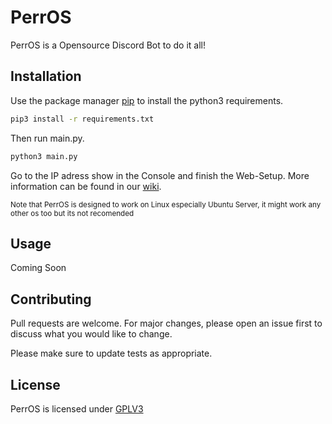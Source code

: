 # PerrOS
PerrOS is a Opensource Discord Bot to do it all!


## Installation

Use the package manager [pip](https://pip.pypa.io/en/stable/) to install the python3 requirements.

```bash
pip3 install -r requirements.txt
```
Then run main.py.
```bash
python3 main.py
```
Go to the IP adress show in the Console and finish the Web-Setup.
More information can be found in our [wiki](github.com/Webshort/perros/wiki).

<sub>Note that PerrOS is designed to work on Linux especially Ubuntu Server, it might work any other os too but its not recomended</sup>
## Usage
Coming Soon

## Contributing
Pull requests are welcome. For major changes, please open an issue first to discuss what you would like to change.

Please make sure to update tests as appropriate.

## License
PerrOS is licensed under
[GPLV3](https://choosealicense.com/licenses/gpl-3.0/)
